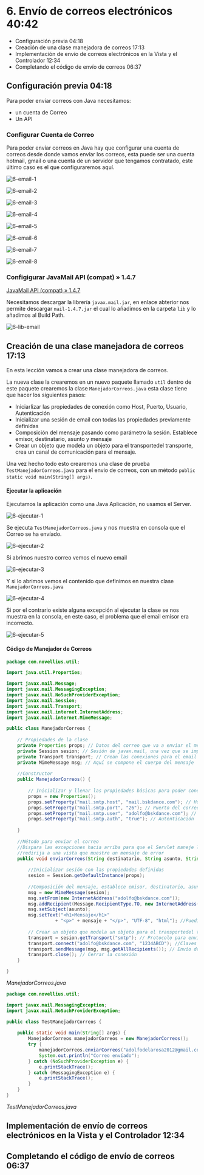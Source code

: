 # 6. Envío de correos electrónicos 40:42

* Configuración previa 04:18
* Creación de una clase manejadora de correos 17:13
* Implementación de envío de correos electrónicos en la Vista y el Controlador 12:34
* Completando el código de envío de correos 06:37

## Configuración previa 04:18

Para poder enviar correos con Java necesitamos:

* un cuenta de Correo
* Un API 

### Configurar Cuenta de Correo

Para poder envíar correos en Java hay que configurar una cuenta de correos desde donde vamos envíar los correos, esta puede ser una cuenta hotmail, gmail o una cuenta de un servidor que tengamos contratado, este último caso es el que configuraremos aquí.

![6-email-1](images/6-email-1.png)

![6-email-2](images/6-email-2.png)

![6-email-3](images/6-email-3.png)

![6-email-4](images/6-email-4.png)

![6-email-5](images/6-email-5.png)

![6-email-6](images/6-email-6.png)

![6-email-7](images/6-email-7.png)

![6-email-8](images/6-email-8.png)

### Configigurar JavaMail API (compat) » 1.4.7

[JavaMail API (compat) » 1.4.7](https://mvnrepository.com/artifact/javax.mail/mail/1.4.7)

Necesitamos descargar la librería `javax.mail.jar`, en enlace abterior nos permite descargar `mail-1.4.7.jar`
el cual lo añadimos en la carpeta `lib` y lo añadimos al Build Path.

![6-lib-email](images/6-lib-email.png)

## Creación de una clase manejadora de correos 17:13

En esta lección vamos a crear una clase manejadora de correos. 

La nueva clase la crearemos en un nuevo paquete llamado `util` dentro de este paquete crearemos la clase `ManejadorCorreos.java` esta clase tiene que hacer los siguientes pasos:

* Iniciarlizar las propiedades de conexión como Host, Puerto, Usuario, Autenticación
* Inicializar una sesión de email con todas las propiedades previamente definidas
* Composición del mensaje pasando como parámetro la sesión. Establece emisor, destinatario, asunto y mensaje
* Crear un objeto que modela un objeto para el transportedel transporte, crea un canal de comunicación para el mensaje. 

Una vez hecho todo esto crearemos una clase de prueba `TestManejadorCorreos.java` para el envio de correos, con un método `public static void main(String[] args)`.

#### Ejecutar la aplicación

Ejecutamos la aplicación como una Java Aplicación, no usamos el Server.

![6-ejecutar-1](images/6-ejecutar-1.png)

Se ejecuta `TestManejadorCorreos.java` y nos muestra en consola que el Correo se ha envíado.

![6-ejecutar-2](images/6-ejecutar-2.png)

Si abrimos nuestro correo vemos el nuevo email

![6-ejecutar-3](images/6-ejecutar-3.png)

Y si lo abrimos vemos el contenido que definimos en nuestra clase `ManejadorCorreos.java`

![6-ejecutar-4](images/6-ejecutar-4.png)

Si por el contrario existe alguna excepción al ejecutar la clase se nos muestra en la consola, en este caso, el problema que el email emisor era incorrecto.

![6-ejecutar-5](images/6-ejecutar-5.png)

#### Código de Manejador de Correos

```java
package com.novellius.util;

import java.util.Properties;

import javax.mail.Message;
import javax.mail.MessagingException;
import javax.mail.NoSuchProviderException;
import javax.mail.Session;
import javax.mail.Transport;
import javax.mail.internet.InternetAddress;
import javax.mail.internet.MimeMessage;

public class ManejadorCorreos {
	
	// Propiedades de la clase
	private Properties props; // Datos del correo que va a enviar el mensaje HOST, PUERTO, EMAIL, AUTENTICACIÓN
	private Session sesion; // Sesión de javax.mail, una vez que se implementa la conexión esta sesión se conecta a ella para establecer un canal y poder enviar el mensaje y después cierra la conexión 
	private Transport transport; // Crean las conexiones para el email
	private MimeMessage msg; // Aquí se compone el cuerpo del mensaje
	
	//Constructor
	public ManejadorCorreos() {
		
		// Inicializar y llenar las propiedades básicas para poder conectar y enviar un correo
		props = new Properties();
		props.setProperty("mail.smtp.host", "mail.bskdance.com"); // Host del correo saliente
		props.setProperty("mail.smtp.port", "26"); // Puerto del correo saliente
		props.setProperty("mail.smtp.user", "adolfo@bskdance.com"); // Usuario del correo saliente
		props.setProperty("mail.smtp.auth", "true"); // Autenticación
		
	}
	
	//Método para enviar el correo
	//Dispara las excepciones hacia arriba para que el Servlet maneje la excepción y 
	//redirija a una vista que muestre un mensaje de error
	public void enviarCorreos(String destinatario, String asunto, String mensaje) throws MessagingException, NoSuchProviderException {
		
		//Inicializar sesión con las propiedades definidas
		sesion = Session.getDefaultInstance(props);
		
		//Composición del mensaje, establece emisor, destinatario, asunto y mensaje
		msg = new MimeMessage(sesion);
		msg.setFrom(new InternetAddress("adolfo@bskdance.com"));
		msg.addRecipient(Message.RecipientType.TO, new InternetAddress(destinatario));
		msg.setSubject(asunto);
		msg.setText("<h1>Mensaje</h1>"
		          +	"<p>" + mensaje + "</p>", "UTF-8", "html"); //Puedi mandar texto plano o html
	
		// Crear un objeto que modela un objeto para el transportedel transporte, crea un canal de comunicación para el mensaje. 
		transport = sesion.getTransport("smtp"); // Protocolo para enviar emails
		transport.connect("adolfo@bskdance.com", "1234ABCD"); //Claves de autenticación
		transport.sendMessage(msg, msg.getAllRecipients()); // Envío del correo (se puede envíar a varios destinatarios si son un array)
		transport.close(); // Cerrar la conexión
	}

}
```

*ManejadorCorreos.java*

```java
package com.novellius.util;

import javax.mail.MessagingException;
import javax.mail.NoSuchProviderException;

public class TestManejadorCorreos {
	
	public static void main(String[] args) {
		ManejadorCorreos manejadorCorreos = new ManejadorCorreos();
		try {
			manejadorCorreos.enviarCorreos("adolfodelarosa2012@gmail.com", "Test de envío de Email desde Java", "Test de envío de Email desde Java" );
			System.out.println("Correo envíado");
		} catch (NoSuchProviderException e) {
			e.printStackTrace();
		} catch (MessagingException e) {
			e.printStackTrace();
		}
	}
}
```

*TestManejadorCorreos.java*


## Implementación de envío de correos electrónicos en la Vista y el Controlador 12:34
## Completando el código de envío de correos 06:37
